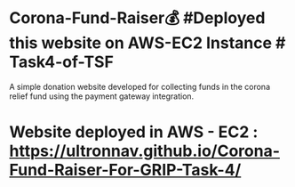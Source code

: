 # Corona-Fund-Raiser💰 #Deployed this website on AWS-EC2 Instance # Task4-of-TSF
A simple donation website developed for collecting funds in the corona relief fund using the payment gateway integration.

# Website deployed in AWS - EC2 : https://ultronnav.github.io/Corona-Fund-Raiser-For-GRIP-Task-4/


